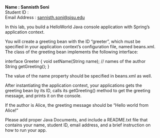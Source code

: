 <b>Name : Sannisth Soni</b><br>
Student ID : <br>
Email Address : sannisth.soni@sjsu.edu<br>

In this lab, you build a HelloWorld Java console application with Spring’s application context. 

You will create a greeting bean with the ID “greeter”, which must be specified in your application context’s configuration file, named beans.xml. The class of the greeting bean implements the following interface:

  interface Greeter {
    void setName(String name); // names of the author
    String getGreeting();
  }

The value of the name property should be specified in beans.xml as well. 

After instantiating the application context, your applications gets the greeting bean by its ID, calls its getGreeting() method to get the greeting message, and prints it on the console.

If the author is Alice, the greeting message should be “Hello world from Alice!” 

Please add proper Java Documents, and include a README.txt file that contains your name, student ID, email address, and a brief instruction on how to run your app. 
